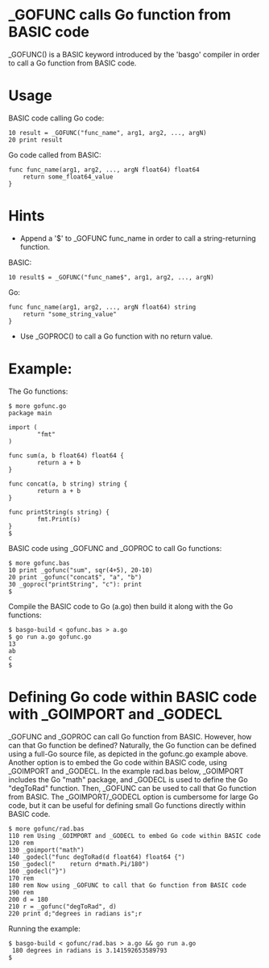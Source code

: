 
# _GOFUNC calls Go function from BASIC code

_GOFUNC() is a BASIC keyword introduced by the 'basgo' compiler in order to call a Go function from BASIC code.

# Usage

BASIC code calling Go code:

    10 result = _GOFUNC("func_name", arg1, arg2, ..., argN)
    20 print result

Go code called from BASIC:

    func func_name(arg1, arg2, ..., argN float64) float64
        return some_float64_value
    }

# Hints

- Append a '$' to _GOFUNC func_name in order to call a string-returning function.

BASIC:

    10 result$ = _GOFUNC("func_name$", arg1, arg2, ..., argN)

Go:

    func func_name(arg1, arg2, ..., argN float64) string
        return "some_string_value"
    }

- Use _GOPROC() to call a Go function with no return value.

# Example:

The Go functions:

    $ more gofunc.go
    package main

    import (
            "fmt"
    )

    func sum(a, b float64) float64 {
            return a + b
    }

    func concat(a, b string) string {
            return a + b
    }

    func printString(s string) {
            fmt.Print(s)
    }
    $

BASIC code using _GOFUNC and _GOPROC to call Go functions: 

    $ more gofunc.bas
    10 print _gofunc("sum", sqr(4+5), 20-10)
    20 print _gofunc("concat$", "a", "b")
    30 _goproc("printString", "c"): print
    $

Compile the BASIC code to Go (a.go) then build it along with the Go functions:

    $ basgo-build < gofunc.bas > a.go
    $ go run a.go gofunc.go
    13
    ab
    c
    $

# Defining Go code within BASIC code with _GOIMPORT and _GODECL

_GOFUNC and _GOPROC can call Go function from BASIC.
However, how can that Go function be defined?
Naturally, the Go function can be defined using a full-Go source file, as depicted in the gofunc.go example above.
Another option is to embed the Go code within BASIC code, using _GOIMPORT and _GODECL.
In the example rad.bas below, _GOIMPORT includes the Go "math" package, and _GODECL is used to define the Go "degToRad" function. Then, _GOFUNC can be used to call that Go function from BASIC.
The _GOIMPORT/_GODECL option is cumbersome for large Go code, but it can be useful for defining small Go functions directly within BASIC code.

    $ more gofunc/rad.bas 
    110 rem Using _GOIMPORT and _GODECL to embed Go code within BASIC code
    120 rem
    130 _goimport("math")
    140 _godecl("func degToRad(d float64) float64 {")
    150 _godecl("    return d*math.Pi/180")
    160 _godecl("}")
    170 rem
    180 rem Now using _GOFUNC to call that Go function from BASIC code
    190 rem
    200 d = 180
    210 r = _gofunc("degToRad", d)
    220 print d;"degrees in radians is";r

Running the example:

    $ basgo-build < gofunc/rad.bas > a.go && go run a.go
     180 degrees in radians is 3.141592653589793 
    $

